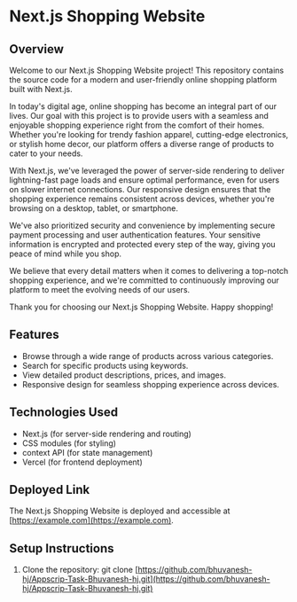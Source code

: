 # Next.js Shopping Website

## Overview

Welcome to our Next.js Shopping Website project! This repository contains the source code for a modern and user-friendly online shopping platform built with Next.js.

In today's digital age, online shopping has become an integral part of our lives. Our goal with this project is to provide users with a seamless and enjoyable shopping experience right from the comfort of their homes. Whether you're looking for trendy fashion apparel, cutting-edge electronics, or stylish home decor, our platform offers a diverse range of products to cater to your needs.

With Next.js, we've leveraged the power of server-side rendering to deliver lightning-fast page loads and ensure optimal performance, even for users on slower internet connections. Our responsive design ensures that the shopping experience remains consistent across devices, whether you're browsing on a desktop, tablet, or smartphone.

We've also prioritized security and convenience by implementing secure payment processing and user authentication features. Your sensitive information is encrypted and protected every step of the way, giving you peace of mind while you shop.

We believe that every detail matters when it comes to delivering a top-notch shopping experience, and we're committed to continuously improving our platform to meet the evolving needs of our users.

Thank you for choosing our Next.js Shopping Website. Happy shopping!

## Features

- Browse through a wide range of products across various categories.
- Search for specific products using keywords.
- View detailed product descriptions, prices, and images.
- Responsive design for seamless shopping experience across devices.

## Technologies Used

- Next.js (for server-side rendering and routing)
- CSS modules (for styling)
- context API (for state management)
- Vercel (for frontend deployment)

## Deployed Link

The Next.js Shopping Website is deployed and accessible at [https://example.com](https://example.com).

## Setup Instructions

1. Clone the repository:
git clone [https://github.com/bhuvanesh-hj/Appscrip-Task-Bhuvanesh-hj.git](https://github.com/bhuvanesh-hj/Appscrip-Task-Bhuvanesh-hj.git)
